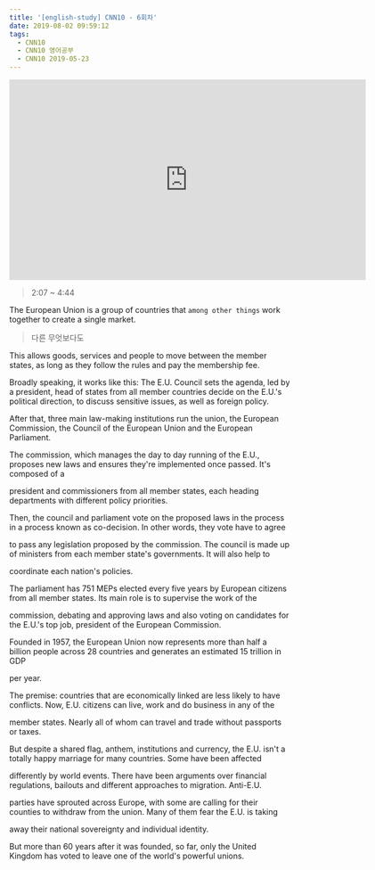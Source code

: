 ```yaml
---
title: '[english-study] CNN10 - 6회차'
date: 2019-08-02 09:59:12
tags:
  - CNN10
  - CNN10 영어공부
  - CNN10 2019-05-23
---
```


<iframe width="640" height="360" src="https://www.youtube.com/embed/4qYDNs0sjYc" frameborder="0" allow="accelerometer; autoplay; encrypted-media; gyroscope; picture-in-picture" allowfullscreen></iframe>  

> 2:07 ~ 4:44

The European Union is a group of countries that `among other things` work together to create a single market.  
> 다른 무엇보다도

This allows goods, services and people to move between the member states, as long as they follow the rules and pay the membership fee.  

Broadly speaking, it works like this: The E.U. Council sets the agenda, led by a president, head of states from all member countries decide on the E.U.'s political direction, to discuss sensitive issues, as well as foreign policy.  

After that, three main law-making institutions run the union, the European Commission, the Council of the European Union and the European Parliament.

The commission, which manages the day to day running of the E.U., proposes new laws and ensures they're implemented once passed. It's composed of a 

president and commissioners from all member states, each heading departments with different policy priorities.

Then, the council and parliament vote on the proposed laws in the process in a process known as co-decision. In other words, they vote have to agree 

to pass any legislation proposed by the commission. The council is made up of ministers from each member state's governments. It will also help to 

coordinate each nation's policies. 

The parliament has 751 MEPs elected every five years by European citizens from all member states. Its main role is to supervise the work of the 

commission, debating and approving laws and also voting on candidates for the E.U.'s top job, president of the European Commission.

Founded in 1957, the European Union now represents more than half a billion people across 28 countries and generates an estimated 15 trillion in GDP 

per year.

The premise: countries that are economically linked are less likely to have conflicts. Now, E.U. citizens can live, work and do business in any of the 

member states. Nearly all of whom can travel and trade without passports or taxes. 

But despite a shared flag, anthem, institutions and currency, the E.U. isn't a totally happy marriage for many countries. Some have been affected 

differently by world events. There have been arguments over financial regulations, bailouts and different approaches to migration. Anti-E.U. 

parties have sprouted across Europe, with some are calling for their counties to withdraw from the union. Many of them fear the E.U. is taking 

away their national sovereignty and individual identity. 

But more than 60 years after it was founded, so far, only the United Kingdom has voted to leave one of the world's powerful unions.